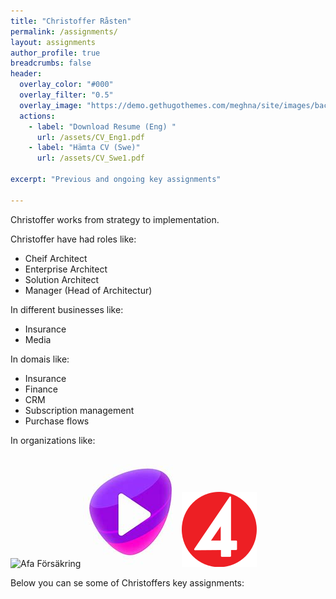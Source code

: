 ```yaml
---
title: "Christoffer Råsten"
permalink: /assignments/
layout: assignments 
author_profile: true
breadcrumbs: false
header:
  overlay_color: "#000"
  overlay_filter: "0.5"
  overlay_image: "https://demo.gethugothemes.com/meghna/site/images/backgrounds/hero-area.jpg"
  actions:
    - label: "Download Resume (Eng) "
      url: /assets/CV_Eng1.pdf
    - label: "Hämta CV (Swe)"
      url: /assets/CV_Swe1.pdf
      
excerpt: "Previous and ongoing key assignments"
  
---
```


Christoffer works from strategy to implementation.

Christoffer have had roles like:
- Cheif Architect
- Enterprise Architect
- Solution Architect
- Manager (Head of Architectur)

In different businesses like:

- Insurance
- Media

In domais like:

- Insurance
- Finance
- CRM
- Subscription management
- Purchase flows

In organizations like:

![Afa Försäkring](/assets/images/afa-logo.jpg)
![Telia Company](/assets/images/TeliaPlay.jpg)
![TV4](/assets/images/TV4.svg)

Below you can se some of Christoffers key assignments: 
